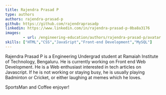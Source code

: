 ```yaml
---
title: Rajendra Prasad P
type: authors
authors: rajendra-prasad-p
github: https://github.com/rajendraprasadp
linkedin: https://www.linkedin.com/in/rajendra-prasad-p-0ba8a3176
images:
        - url: /engineering-education/authors/rajendra-prasad-p/avatar.jpg
skills: ["HTML","CSS","JavaSript","Front-end Development","MySQL"]
---
```


Rajendra Prasad P is a Engineering Undergrad student at Ramaiah Institute of Technology, Bengaluru. He is currently working on Front end Web Development. He is a Web enthusiast interested in tech articles on Javascript. If he is not working or staying busy, he is usually playing Badminton or Cricket, or either laughing at memes which he loves.

SportsMan and Coffee enjoyer!